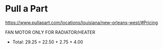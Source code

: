 # Pull a Part
https://www.pullapart.com/locations/louisiana/new-orleans-west/#Pricing


FAN MOTOR ONLY FOR RADIATOR/HEATER
- Total: 29.25 = 22.50 + 2.75 + 4.00
